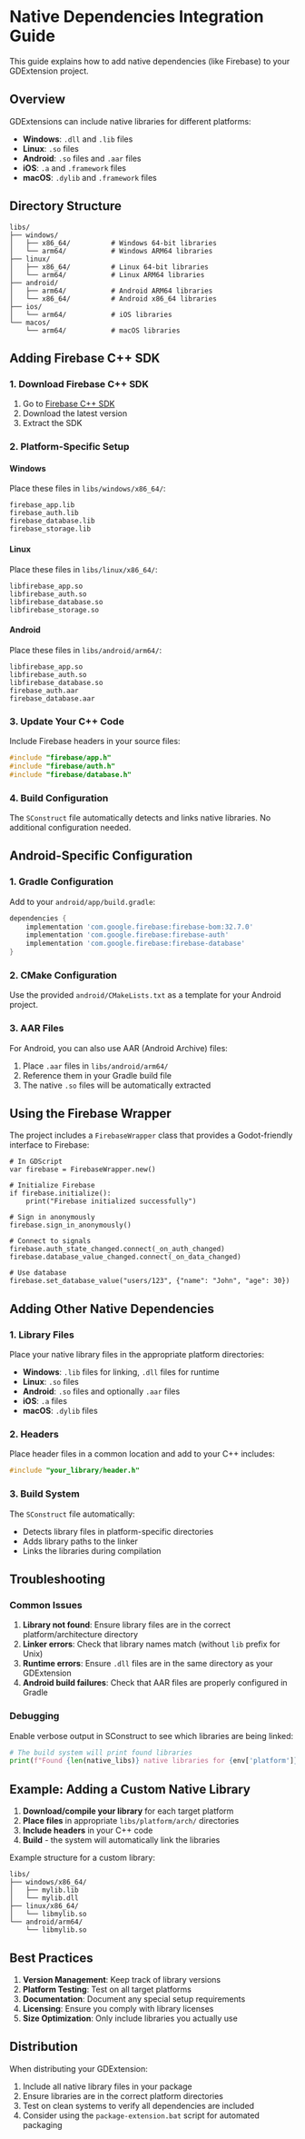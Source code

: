 # Native Dependencies Integration Guide

This guide explains how to add native dependencies (like Firebase) to your GDExtension project.

## Overview

GDExtensions can include native libraries for different platforms:
- **Windows**: `.dll` and `.lib` files
- **Linux**: `.so` files
- **Android**: `.so` files and `.aar` files
- **iOS**: `.a` and `.framework` files
- **macOS**: `.dylib` and `.framework` files

## Directory Structure

```
libs/
├── windows/
│   ├── x86_64/          # Windows 64-bit libraries
│   └── arm64/           # Windows ARM64 libraries
├── linux/
│   ├── x86_64/          # Linux 64-bit libraries
│   └── arm64/           # Linux ARM64 libraries
├── android/
│   ├── arm64/           # Android ARM64 libraries
│   └── x86_64/          # Android x86_64 libraries
├── ios/
│   └── arm64/           # iOS libraries
└── macos/
    └── arm64/           # macOS libraries
```

## Adding Firebase C++ SDK

### 1. Download Firebase C++ SDK

1. Go to [Firebase C++ SDK](https://firebase.google.com/docs/cpp/setup)
2. Download the latest version
3. Extract the SDK

### 2. Platform-Specific Setup

#### Windows
Place these files in `libs/windows/x86_64/`:
```
firebase_app.lib
firebase_auth.lib
firebase_database.lib
firebase_storage.lib
```

#### Linux
Place these files in `libs/linux/x86_64/`:
```
libfirebase_app.so
libfirebase_auth.so
libfirebase_database.so
libfirebase_storage.so
```

#### Android
Place these files in `libs/android/arm64/`:
```
libfirebase_app.so
libfirebase_auth.so
libfirebase_database.so
firebase_auth.aar
firebase_database.aar
```

### 3. Update Your C++ Code

Include Firebase headers in your source files:
```cpp
#include "firebase/app.h"
#include "firebase/auth.h"
#include "firebase/database.h"
```

### 4. Build Configuration

The `SConstruct` file automatically detects and links native libraries. No additional configuration needed.

## Android-Specific Configuration

### 1. Gradle Configuration

Add to your `android/app/build.gradle`:
```gradle
dependencies {
    implementation 'com.google.firebase:firebase-bom:32.7.0'
    implementation 'com.google.firebase:firebase-auth'
    implementation 'com.google.firebase:firebase-database'
}
```

### 2. CMake Configuration

Use the provided `android/CMakeLists.txt` as a template for your Android project.

### 3. AAR Files

For Android, you can also use AAR (Android Archive) files:
1. Place `.aar` files in `libs/android/arm64/`
2. Reference them in your Gradle build file
3. The native `.so` files will be automatically extracted

## Using the Firebase Wrapper

The project includes a `FirebaseWrapper` class that provides a Godot-friendly interface to Firebase:

```gdscript
# In GDScript
var firebase = FirebaseWrapper.new()

# Initialize Firebase
if firebase.initialize():
    print("Firebase initialized successfully")

# Sign in anonymously
firebase.sign_in_anonymously()

# Connect to signals
firebase.auth_state_changed.connect(_on_auth_changed)
firebase.database_value_changed.connect(_on_data_changed)

# Use database
firebase.set_database_value("users/123", {"name": "John", "age": 30})
```

## Adding Other Native Dependencies

### 1. Library Files

Place your native library files in the appropriate platform directories:
- **Windows**: `.lib` files for linking, `.dll` files for runtime
- **Linux**: `.so` files
- **Android**: `.so` files and optionally `.aar` files
- **iOS**: `.a` files
- **macOS**: `.dylib` files

### 2. Headers

Place header files in a common location and add to your C++ includes:
```cpp
#include "your_library/header.h"
```

### 3. Build System

The `SConstruct` file automatically:
- Detects library files in platform-specific directories
- Adds library paths to the linker
- Links the libraries during compilation

## Troubleshooting

### Common Issues

1. **Library not found**: Ensure library files are in the correct platform/architecture directory
2. **Linker errors**: Check that library names match (without `lib` prefix for Unix)
3. **Runtime errors**: Ensure `.dll` files are in the same directory as your GDExtension
4. **Android build failures**: Check that AAR files are properly configured in Gradle

### Debugging

Enable verbose output in SConstruct to see which libraries are being linked:
```python
# The build system will print found libraries
print(f"Found {len(native_libs)} native libraries for {env['platform']}/{env['arch']}")
```

## Example: Adding a Custom Native Library

1. **Download/compile your library** for each target platform
2. **Place files** in appropriate `libs/platform/arch/` directories
3. **Include headers** in your C++ code
4. **Build** - the system will automatically link the libraries

Example structure for a custom library:
```
libs/
├── windows/x86_64/
│   ├── mylib.lib
│   └── mylib.dll
├── linux/x86_64/
│   └── libmylib.so
└── android/arm64/
    └── libmylib.so
```

## Best Practices

1. **Version Management**: Keep track of library versions
2. **Platform Testing**: Test on all target platforms
3. **Documentation**: Document any special setup requirements
4. **Licensing**: Ensure you comply with library licenses
5. **Size Optimization**: Only include libraries you actually use

## Distribution

When distributing your GDExtension:
1. Include all native library files in your package
2. Ensure libraries are in the correct platform directories
3. Test on clean systems to verify all dependencies are included
4. Consider using the `package-extension.bat` script for automated packaging

